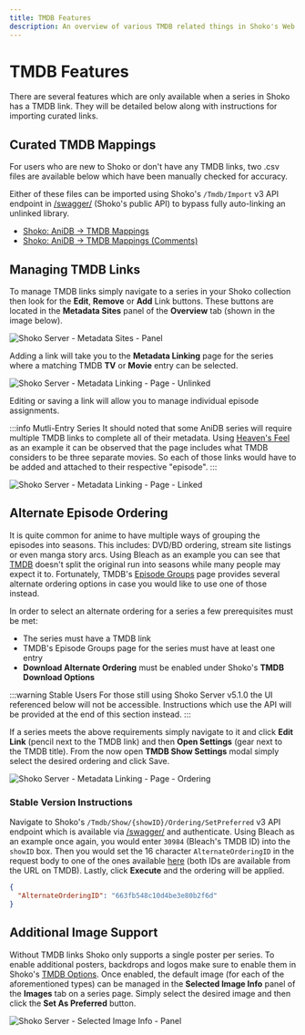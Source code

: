 ```yaml
---
title: TMDB Features
description: An overview of various TMDB related things in Shoko's Web UI.
---
```


# TMDB Features

There are several features which are only available when a series in Shoko has a TMDB link.
They will be detailed below along with instructions for importing curated links.

## Curated TMDB Mappings

For users who are new to Shoko or don't have any TMDB links, two .csv files are available below which have been
manually checked for accuracy.

Either of these files can be imported using Shoko's `/Tmdb/Import` v3 API endpoint in
[/swagger/](/faq#general) (Shoko's public API) to bypass fully auto-linking an unlinked library.

- [Shoko: AniDB → TMDB Mappings](https://gist.github.com/natyusha/129848213161c57101c9f39ed3f263ed)
- [Shoko: AniDB → TMDB Mappings (Comments)](https://gist.github.com/natyusha/b46aeaf2f5f6e5a9333d6f501be6c9ee)

## Managing TMDB Links

To manage TMDB links simply navigate to a series in your Shoko collection then look for the **Edit**, **Remove** or **Add** Link buttons.
These buttons are located in the **Metadata Sites** panel of the **Overview** tab (shown in the image below).

![Shoko Server - Metadata Sites - Panel](/images/shoko-server/shoko-server-metadata-sites-panel.jpg)

Adding a link will take you to the **Metadata Linking** page for the series where a matching TMDB **TV** or **Movie** entry can be selected.

![Shoko Server - Metadata Linking - Page - Unlinked](/images/shoko-server/shoko-server-matadata-linking-page-unlinked.jpg)

Editing or saving a link will allow you to manage individual episode assignments.

:::info Mutli-Entry Series
It should noted that some AniDB series will require multiple TMDB links to complete all of their metadata. Using
[Heaven's Feel](https://anidb.net/anime/10755) as an example it can be observed that the page includes what TMDB considers
to be three separate movies. So each of those links would have to be added and attached to their respective "episode".
:::

![Shoko Server - Metadata Linking - Page - Linked](/images/shoko-server/shoko-server-matadata-linking-page-linked.jpg)

## Alternate Episode Ordering

It is quite common for anime to have multiple ways of grouping the episodes into seasons. This includes: DVD/BD
ordering, stream site listings or even manga story arcs. Using Bleach as an example you can see that [TMDB](https://www.themoviedb.org/tv/30984-bleach/seasons) doesn't split
the original run into seasons while many people may expect it to. Fortunately, TMDB's [Episode Groups](https://www.themoviedb.org/tv/30984-bleach/episode_groups) page provides several
alternate ordering options in case you would like to use one of those instead.

In order to select an alternate ordering for a series a few prerequisites must be met:
- The series must have a TMDB link
- TMDB's Episode Groups page for the series must have at least one entry
- **Download Alternate Ordering** must be enabled under Shoko's **TMDB Download Options**

:::warning Stable Users
For those still using Shoko Server v5.1.0 the UI referenced below will not be accessible. Instructions which use the API
will be provided at the end of this section instead.
:::

If a series meets the above requirements simply navigate to it and click **Edit Link** (pencil next to the TMDB link) and then
**Open Settings** (gear next to the TMDB title). From the now open **TMDB Show Settings** modal simply select the desired ordering
and click Save.

![Shoko Server - Metadata Linking - Page - Ordering](/images/shoko-server/shoko-server-matadata-linking-page-ordering.jpg)

### Stable Version Instructions

Navigate to Shoko's `/Tmdb/Show/{showID}/Ordering/SetPreferred` v3 API endpoint which is available via [/swagger/](https://docs.shokoanime.com/faq#general)
and authenticate. Using Bleach as an example once again, you would enter `30984` (Bleach's TMDB ID) into the `showID` box. Then you would set
the 16 character `AlternateOrderingID` in the request body to one of the ones available [here](https://www.themoviedb.org/tv/30984-bleach/episode_groups)
(both IDs are available from the URL on TMDB). Lastly, click **Execute** and the ordering will be applied.


```json
{
  "AlternateOrderingID": "663fb548c10d4be3e80b2f6d"
}
```

## Additional Image Support

Without TMDB links Shoko only supports a single poster per series. To enable additional posters, backdrops and logos make sure to enable them in
Shoko's [TMDB Options](/shoko-server/settings#tmdb-options). Once enabled, the default image (for each of the aforementioned types) can be managed
in the **Selected Image Info** panel of the **Images** tab on a series page. Simply select the desired image and then click the **Set As Preferred** button.

![Shoko Server - Selected Image Info - Panel](/images/shoko-server/shoko-server-selected-image-info-panel.jpg)
